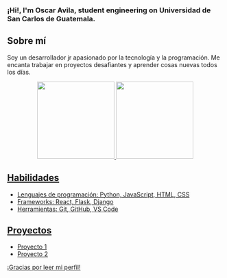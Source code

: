 
### ¡Hi!, I'm Oscar Avila, student engineering on Universidad de San Carlos de Guatemala.

## Sobre mí

Soy un desarrollador jr apasionado por la tecnología y la programación. Me encanta trabajar en proyectos desafiantes y aprender cosas nuevas todos los días.

<div align="center">
  <a href="https://github.com/OzAvilaD">
  <img height="180em" src="https://github-readme-stats-eight-theta.vercel.app/api?username=OzAvilaD&show_icons=true&theme=midnight-purple&include_all_commits=true&count_private=true"/>
  <img height="180em" src="https://github-readme-stats-eight-theta.vercel.app/api/top-langs/?username=OzAvilaD&layout=compact&langs_count=7&theme=midnight-purple"/>
</div>
    
## Habilidades

- Lenguajes de programación: Python, JavaScript, HTML, CSS
- Frameworks: React, Flask, Django
- Herramientas: Git, GitHub, VS Code

## Proyectos

- Proyecto 1
- Proyecto 2

¡Gracias por leer mi perfil!

